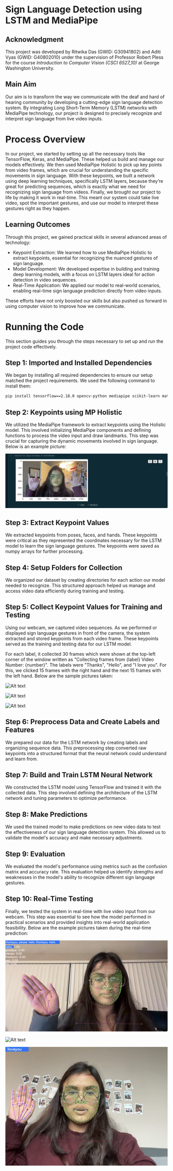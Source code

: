 # Sign Language Detection using LSTM and MediaPipe

## Acknowledgment
This project was developed by Ritwika Das (GWID: G30941802) and Aditi Vyas (GWID: G40802010) under the supervision of Professor Robert Pless for the course *Introduction to Computer Vision (CSCI 6527_10)* at George Washington University.

## Main Aim
Our aim is to transform the way we communicate with the deaf and hard of hearing community by developing a cutting-edge sign language detection system. By integrating Long Short-Term Memory (LSTM) networks with MediaPipe technology, our project is designed to precisely recognize and interpret sign language from live video inputs.

# Process Overview

In our project, we started by setting up all the necessary tools like TensorFlow, Keras, and MediaPipe. These helped us build and manage our models effectively. We then used MediaPipe Holistic to pick up key points from video frames, which are crucial for understanding the specific movements in sign language. With these keypoints, we built a network using deep learning techniques, specifically LSTM layers, because they’re great for predicting sequences, which is exactly what we need for recognizing sign language from videos. Finally, we brought our project to life by making it work in real-time. This meant our system could take live video, spot the important gestures, and use our model to interpret these gestures right as they happen.

## Learning Outcomes

Through this project, we gained practical skills in several advanced areas of technology:

- Keypoint Extraction: We learned how to use MediaPipe Holistic to extract keypoints, essential for recognizing the nuanced gestures of sign language.
- Model Development: We developed expertise in building and training deep learning models, with a focus on LSTM layers ideal for action detection in video sequences.
- Real-Time Application: We applied our model to real-world scenarios, enabling real-time sign language prediction directly from video inputs.

These efforts have not only boosted our skills but also pushed us forward in using computer vision to improve how we communicate.

# Running the Code

This section guides you through the steps necessary to set up and run the project code effectively.

## Step 1: Imported and Installed Dependencies
We began by installing all required dependencies to ensure our setup matched the project requirements. We used the following command to install them:

```bash
pip install tensorflow==2.18.0 opencv-python mediapipe scikit-learn matplotlib
```

## Step 2: Keypoints using MP Holistic
We utilized the MediaPipe framework to extract keypoints using the Holistic model. This involved initializing MediaPipe components and defining functions to process the video input and draw landmarks. This step was crucial for capturing the dynamic movements involved in sign language. Below is an example picture:

![Alt text](record_keypoint.png "Hello")

## Step 3: Extract Keypoint Values
We extracted keypoints from poses, faces, and hands. These keypoints were critical as they represented the coordinates necessary for the LSTM model to learn the sign language gestures. The keypoints were saved as numpy arrays for further processing.

## Step 4: Setup Folders for Collection
We organized our dataset by creating directories for each action our model needed to recognize. This structured approach helped us manage and access video data efficiently during training and testing.

## Step 5: Collect Keypoint Values for Training and Testing
Using our webcam, we captured video sequences. As we performed or displayed sign language gestures in front of the camera, the system extracted and stored keypoints from each video frame. These keypoints served as the training and testing data for our LSTM model. 

For each label, it collected 30 frames which were shown at the top-left corner of the window written as "Collecting frames from {label} Video Number: {number}". The labels were "Thanks", "Hello", and "I love you". For this, we clicked 15 frames with the right hand and the next 15 frames with the left hand. Below are the sample pictures taken:

![Alt text](data_hello.png "Hello")

![Alt text](data_thanks.png "Thanks")

![Alt text](data_iloveyou.png "I Love you")

## Step 6: Preprocess Data and Create Labels and Features
We prepared our data for the LSTM network by creating labels and organizing sequence data. This preprocessing step converted raw keypoints into a structured format that the neural network could understand and learn from.

## Step 7: Build and Train LSTM Neural Network
We constructed the LSTM model using TensorFlow and trained it with the collected data. This step involved defining the architecture of the LSTM network and tuning parameters to optimize performance.

## Step 8: Make Predictions
We used the trained model to make predictions on new video data to test the effectiveness of our sign language detection system. This allowed us to validate the model's accuracy and make necessary adjustments.

## Step 9: Evaluation
We evaluated the model's performance using metrics such as the confusion matrix and accuracy rate. This evaluation helped us identify strengths and weaknesses in the model's ability to recognize different sign language gestures.

## Step 10: Real-Time Testing
Finally, we tested the system in real-time with live video input from our webcam. This step was essential to see how the model performed in practical scenarios and provided insights into real-world application feasibility. Below are the example pictures taken during the real-time prediction:

![Alt text](real_hello.png "Hello")

![Alt text](real_thanks.png "Thanks")

![Alt text](real_iloveyou.png "I Love you")
